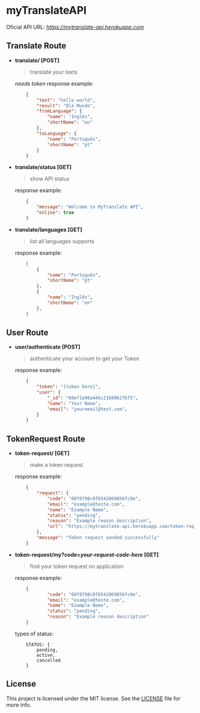# myTranslateAPI

Oficial API URL: _<https://mytranslate-api.herokuapp.com>_
## Translate Route
- **translate/ [POST]**
	> translate your texts

	_needs token_
	response example:
	```json
		{
			"text": "hello world",
			"result": "Olá Mundo",
			"fromLanguage": {
				"name": "Inglês",
				"shortName": "en"
			},
			"toLanguage": {
				"name": "Português",
				"shortName": "pt"
			}
		}
	```
- **translate/status [GET]**
	> show API status

	response example:
	```json
		{
			"message": "Welcome to MyTranslate API",
			"online": true
		}
	```
- **translate/languages [GET]**
	> list all languages supports

	response example:
	```json
		[
			{
				"name": "Português",
				"shortName": "pt"
			},
			{
				"name": "Inglês",
				"shortName": "en"
			},
		]
	```
## User Route
- **user/authenticate [POST]**
	> authenticate your account to get your Token

	response example:
	```json
		{
			"token": "[token here]",
			"user": {
				"_id": "60ef1a98a44bc21b00627bf5",
				"name": "Your Name",
				"email": "youremail@test.com",
			}
		}
	```

## TokenRequest Route
- **token-request/ [GET]**
	> make a token request

	response example:
	```json
		{
			"request": {
				"code": "60f0798c8f6542069856fc0e",
				"email": "example@teste.com",
				"name": "Example Name",
				"status": "pending",
				"reason": "Example reason description",
				"url": "https://mytranslate-api.herokuapp.com/token-request/my?code=60f0798c8f6542069856fc0e"
			},
			"message": "Token request sended successfully"
		}
	```
- **token-request/my?code=_your-request-code-here_ [GET]**
	> find your token request on application

	response example:
	```json
		{
				"code": "60f0798c8f6542069856fc0e",
				"email": "example@teste.com",
				"name": "Example Name",
				"status": "pending",
				"reason": "Example reason description"
		}
	```
	types of status:
	```
		STATUS: {
			pending,
			active,
			cancelled
		}
	```

## License

This project is licensed under the MIT license. See the [LICENSE](LICENSE) file for more info.